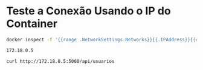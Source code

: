 # Teste a Conexão Usando o IP do Container

```bash
docker inspect -f '{{range .NetworkSettings.Networks}}{{.IPAddress}}{{end}}' app-horadoqa-backend-1

172.18.0.5

curl http://172.18.0.5:5000/api/usuarios
```

